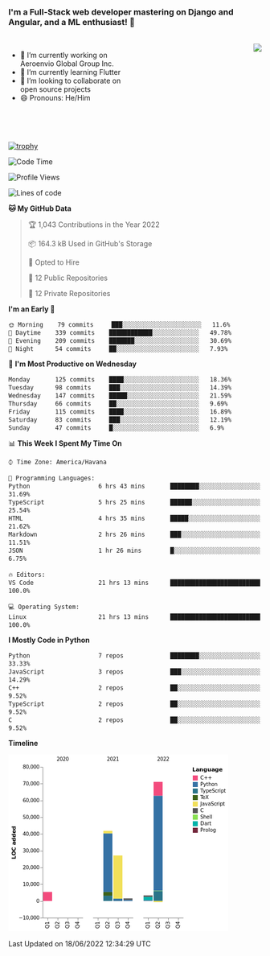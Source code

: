 ### I'm a Full-Stack web developer mastering on Django and Angular, and a ML enthusiast!  👋

<br/>

<img align="right" height="250"  src="https://media1.giphy.com/media/qgQUggAC3Pfv687qPC/giphy.gif?cid=ecf05e470ttfxgsj072btembitu1zn4ti3t3cdyg4jo5b3by&rid=giphy.gif&ct=g" />

 <div style="width:50%">
    <ul>
      <li>🔭 I’m currently working on Aeroenvio Global Group Inc.</li>
      <li>🌱 I’m currently learning Flutter</li>
      <li>👯 I’m looking to collaborate on open source projects</li>
      <li>😄 Pronouns: He/Him</li>
<!--       <li>⚡ Fun fact: I started my first professional project for a company as web dev without knowing any JS </li> -->
    </ul>
  </div>
  
<br/><br/><br/>

[![trophy](https://github-profile-trophy.vercel.app/?username=dfg-98&row=3&column=3&theme=monokai)](https://github.com/ryo-ma/github-profile-trophy)


<!--START_SECTION:waka-->
![Code Time](http://img.shields.io/badge/Code%20Time-273%20hrs%2024%20mins-blue)

![Profile Views](http://img.shields.io/badge/Profile%20Views-23-blue)

![Lines of code](https://img.shields.io/badge/From%20Hello%20World%20I%27ve%20Written-150%20Thousand%20lines%20of%20code-blue)

**🐱 My GitHub Data** 

> 🏆 1,043 Contributions in the Year 2022
 > 
> 📦 164.3 kB Used in GitHub's Storage 
 > 
> 💼 Opted to Hire
 > 
> 📜 12 Public Repositories 
 > 
> 🔑 12 Private Repositories  
 > 
**I'm an Early 🐤** 

```text
🌞 Morning    79 commits     ███░░░░░░░░░░░░░░░░░░░░░░   11.6% 
🌆 Daytime    339 commits    ████████████░░░░░░░░░░░░░   49.78% 
🌃 Evening    209 commits    ███████░░░░░░░░░░░░░░░░░░   30.69% 
🌙 Night      54 commits     ██░░░░░░░░░░░░░░░░░░░░░░░   7.93%

```
📅 **I'm Most Productive on Wednesday** 

```text
Monday       125 commits    ████░░░░░░░░░░░░░░░░░░░░░   18.36% 
Tuesday      98 commits     ███░░░░░░░░░░░░░░░░░░░░░░   14.39% 
Wednesday    147 commits    █████░░░░░░░░░░░░░░░░░░░░   21.59% 
Thursday     66 commits     ██░░░░░░░░░░░░░░░░░░░░░░░   9.69% 
Friday       115 commits    ████░░░░░░░░░░░░░░░░░░░░░   16.89% 
Saturday     83 commits     ███░░░░░░░░░░░░░░░░░░░░░░   12.19% 
Sunday       47 commits     █░░░░░░░░░░░░░░░░░░░░░░░░   6.9%

```


📊 **This Week I Spent My Time On** 

```text
⌚︎ Time Zone: America/Havana

💬 Programming Languages: 
Python                   6 hrs 43 mins       ████████░░░░░░░░░░░░░░░░░   31.69% 
TypeScript               5 hrs 25 mins       ██████░░░░░░░░░░░░░░░░░░░   25.54% 
HTML                     4 hrs 35 mins       █████░░░░░░░░░░░░░░░░░░░░   21.62% 
Markdown                 2 hrs 26 mins       ███░░░░░░░░░░░░░░░░░░░░░░   11.51% 
JSON                     1 hr 26 mins        █░░░░░░░░░░░░░░░░░░░░░░░░   6.75%

🔥 Editors: 
VS Code                  21 hrs 13 mins      █████████████████████████   100.0%

💻 Operating System: 
Linux                    21 hrs 13 mins      █████████████████████████   100.0%

```

**I Mostly Code in Python** 

```text
Python                   7 repos             ████████░░░░░░░░░░░░░░░░░   33.33% 
JavaScript               3 repos             ███░░░░░░░░░░░░░░░░░░░░░░   14.29% 
C++                      2 repos             ██░░░░░░░░░░░░░░░░░░░░░░░   9.52% 
TypeScript               2 repos             ██░░░░░░░░░░░░░░░░░░░░░░░   9.52% 
C                        2 repos             ██░░░░░░░░░░░░░░░░░░░░░░░   9.52%

```


**Timeline**

![Chart not found](https://raw.githubusercontent.com/dfg-98/dfg-98/main/charts/bar_graph.png) 


 Last Updated on 18/06/2022 12:34:29 UTC
<!--END_SECTION:waka-->
